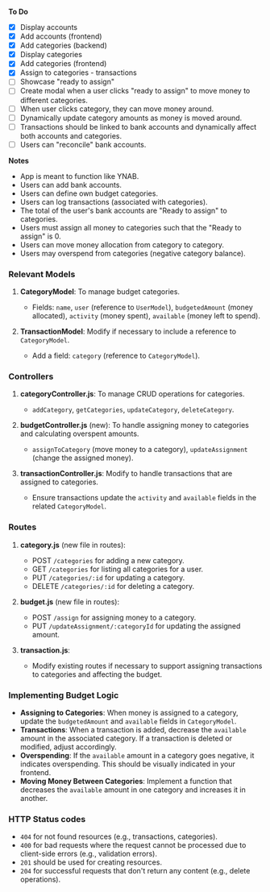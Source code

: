 **To Do**

- [x] Display accounts
- [x] Add accounts (frontend)
- [x] Add categories (backend)
- [x] Display categories
- [x] Add categories (frontend)
- [x] Assign to categories - transactions
- [ ] Showcase "ready to assign"
- [ ] Create modal when a user clicks "ready to assign" to move money to different categories.
- [ ] When user clicks category, they can move money around.
- [ ] Dynamically update category amounts as money is moved around.
- [ ] Transactions should be linked to bank accounts and dynamically affect both accounts and categories.
- [ ] Users can "reconcile" bank accounts.

**Notes**

- App is meant to function like YNAB.
- Users can add bank accounts.
- Users can define own budget categories.
- Users can log transactions (associated with categories).
- The total of the user's bank accounts are "Ready to assign" to categories.
- Users must assign all money to categories such that the "Ready to assign" is 0.
- Users can move money allocation from category to category.
- Users may overspend from categories (negative category balance).

### Relevant Models

1. **CategoryModel**: To manage budget categories.

   - Fields: `name`, `user` (reference to `UserModel`), `budgetedAmount` (money allocated), `activity` (money spent), `available` (money left to spend).

2. **TransactionModel**: Modify if necessary to include a reference to `CategoryModel`.

   - Add a field: `category` (reference to `CategoryModel`).

### Controllers

1. **categoryController.js**: To manage CRUD operations for categories.

   - `addCategory`, `getCategories`, `updateCategory`, `deleteCategory`.

2. **budgetController.js** (new): To handle assigning money to categories and calculating overspent amounts.

   - `assignToCategory` (move money to a category), `updateAssignment` (change the assigned money).

3. **transactionController.js**: Modify to handle transactions that are assigned to categories.
   - Ensure transactions update the `activity` and `available` fields in the related `CategoryModel`.

### Routes

1. **category.js** (new file in routes):

   - POST `/categories` for adding a new category.
   - GET `/categories` for listing all categories for a user.
   - PUT `/categories/:id` for updating a category.
   - DELETE `/categories/:id` for deleting a category.

2. **budget.js** (new file in routes):

   - POST `/assign` for assigning money to a category.
   - PUT `/updateAssignment/:categoryId` for updating the assigned amount.

3. **transaction.js**:
   - Modify existing routes if necessary to support assigning transactions to categories and affecting the budget.

### Implementing Budget Logic

- **Assigning to Categories**: When money is assigned to a category, update the `budgetedAmount` and `available` fields in `CategoryModel`.
- **Transactions**: When a transaction is added, decrease the `available` amount in the associated category. If a transaction is deleted or modified, adjust accordingly.
- **Overspending**: If the `available` amount in a category goes negative, it indicates overspending. This should be visually indicated in your frontend.
- **Moving Money Between Categories**: Implement a function that decreases the `available` amount in one category and increases it in another.

### HTTP Status codes

- `404` for not found resources (e.g., transactions, categories).
- `400` for bad requests where the request cannot be processed due to client-side errors (e.g., validation errors).
- `201` should be used for creating resources.
- `204` for successful requests that don't return any content (e.g., delete operations).
